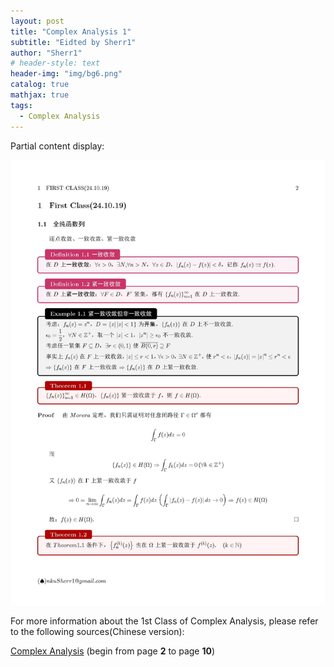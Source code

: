 ```yaml
---
layout: post
title: "Complex Analysis 1"
subtitle: "Eidted by Sherr1"
author: "Sherr1"
# header-style: text
header-img: "img/bg6.png"
catalog: true
mathjax: true
tags:
  - Complex Analysis
---
```


Partial content display:

![](/img/in-post/post-ca/02.jpg)

For more information about the 1st Class of Complex Analysis, please refer to the following sources(Chinese version):

[Complex Analysis](/files/Complex%20Analysis.pdf) (begin from page **2** to page **10**)

